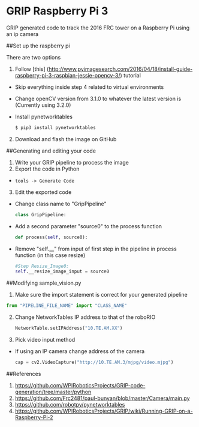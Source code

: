 # GRIP Raspberry Pi 3
GRIP generated code to track the 2016 FRC tower on a Raspberry Pi using an ip camera 

##Set up the raspberry pi 

There are two options

1. Follow [this] (http://www.pyimagesearch.com/2016/04/18/install-guide-raspberry-pi-3-raspbian-jessie-opencv-3/) tutorial
  * Skip everything inside step 4 related to virtual environments
  * Change openCV version from 3.1.0 to whatever the latest version is (Currently using 3.2.0)
  * Install pynetworktables

    ```bash
    $ pip3 install pynetworktables
    ```
2. Download and flash the image on GitHub


##Generating and editing your code 

1. Write your GRIP pipeline to process the image
2. Export the code in Python
  * ```tools -> Generate Code```
3. Edit the exported code
  * Change class name to "GripPipeline"
  
    ```python
    class GripPipeline:
    ```
  
  * Add a second parameter "source0" to the process function
    
    ```python
    def process(self, source0):
    ```
    
  * Remove "self.__" from input of first step in the pipeline in process function (in this case resize)
  
    ```python
    #Step Resize_Image0:
    self.__resize_image_input = source0
    ```
    
##Modifying sample_vision.py
1. Make sure the import statement is correct for your generated pipeline
  
  ```python
  from "PIPELINE_FILE_NAME" import "CLASS_NAME"
  ```
2. Change NetworkTables IP address to that of the roboRIO
    
    ```python
    NetworkTable.setIPAddress("10.TE.AM.XX") 
    ```
3. Pick video input method
  * If using an IP camera change address of the camera 
    
    ```python
    cap = cv2.VideoCapture("http://10.TE.AM.3/mjpg/video.mjpg")
    ```
  
##References 

1. https://github.com/WPIRoboticsProjects/GRIP-code-generation/tree/master/python
2. https://github.com/Frc2481/paul-bunyan/blob/master/Camera/main.py
3. https://github.com/robotpy/pynetworktables
4. https://github.com/WPIRoboticsProjects/GRIP/wiki/Running-GRIP-on-a-Raspberry-Pi-2
